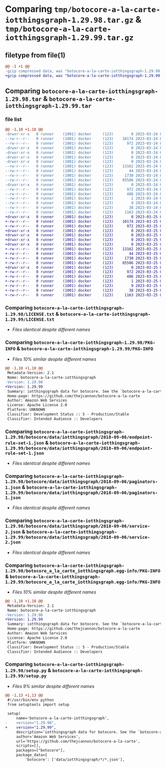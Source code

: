 # Comparing `tmp/botocore-a-la-carte-iotthingsgraph-1.29.98.tar.gz` & `tmp/botocore-a-la-carte-iotthingsgraph-1.29.99.tar.gz`

## filetype from file(1)

```diff
@@ -1 +1 @@
-gzip compressed data, was "botocore-a-la-carte-iotthingsgraph-1.29.98.tar", last modified: Fri Mar 24 01:24:22 2023, max compression
+gzip compressed data, was "botocore-a-la-carte-iotthingsgraph-1.29.99.tar", last modified: Sat Mar 25 01:22:44 2023, max compression
```

## Comparing `botocore-a-la-carte-iotthingsgraph-1.29.98.tar` & `botocore-a-la-carte-iotthingsgraph-1.29.99.tar`

### file list

```diff
@@ -1,18 +1,18 @@
-drwxr-xr-x   0 runner    (1001) docker     (123)        0 2023-03-24 01:24:22.165968 botocore-a-la-carte-iotthingsgraph-1.29.98/
--rw-r--r--   0 runner    (1001) docker     (123)    10174 2023-03-24 01:24:21.000000 botocore-a-la-carte-iotthingsgraph-1.29.98/LICENSE.txt
--rw-r--r--   0 runner    (1001) docker     (123)      972 2023-03-24 01:24:22.165968 botocore-a-la-carte-iotthingsgraph-1.29.98/PKG-INFO
-drwxr-xr-x   0 runner    (1001) docker     (123)        0 2023-03-24 01:24:22.165968 botocore-a-la-carte-iotthingsgraph-1.29.98/botocore/
-drwxr-xr-x   0 runner    (1001) docker     (123)        0 2023-03-24 01:24:22.165968 botocore-a-la-carte-iotthingsgraph-1.29.98/botocore/data/
-drwxr-xr-x   0 runner    (1001) docker     (123)        0 2023-03-24 01:24:22.165968 botocore-a-la-carte-iotthingsgraph-1.29.98/botocore/data/iotthingsgraph/
-drwxr-xr-x   0 runner    (1001) docker     (123)        0 2023-03-24 01:24:22.165968 botocore-a-la-carte-iotthingsgraph-1.29.98/botocore/data/iotthingsgraph/2018-09-06/
--rw-r--r--   0 runner    (1001) docker     (123)    13162 2023-03-24 01:23:57.000000 botocore-a-la-carte-iotthingsgraph-1.29.98/botocore/data/iotthingsgraph/2018-09-06/endpoint-rule-set-1.json
--rw-r--r--   0 runner    (1001) docker     (123)       44 2023-03-24 01:23:57.000000 botocore-a-la-carte-iotthingsgraph-1.29.98/botocore/data/iotthingsgraph/2018-09-06/examples-1.json
--rw-r--r--   0 runner    (1001) docker     (123)     1730 2023-03-24 01:23:57.000000 botocore-a-la-carte-iotthingsgraph-1.29.98/botocore/data/iotthingsgraph/2018-09-06/paginators-1.json
--rw-r--r--   0 runner    (1001) docker     (123)    85586 2023-03-24 01:23:57.000000 botocore-a-la-carte-iotthingsgraph-1.29.98/botocore/data/iotthingsgraph/2018-09-06/service-2.json
-drwxr-xr-x   0 runner    (1001) docker     (123)        0 2023-03-24 01:24:22.165968 botocore-a-la-carte-iotthingsgraph-1.29.98/botocore_a_la_carte_iotthingsgraph.egg-info/
--rw-r--r--   0 runner    (1001) docker     (123)      972 2023-03-24 01:24:22.000000 botocore-a-la-carte-iotthingsgraph-1.29.98/botocore_a_la_carte_iotthingsgraph.egg-info/PKG-INFO
--rw-r--r--   0 runner    (1001) docker     (123)      486 2023-03-24 01:24:22.000000 botocore-a-la-carte-iotthingsgraph-1.29.98/botocore_a_la_carte_iotthingsgraph.egg-info/SOURCES.txt
--rw-r--r--   0 runner    (1001) docker     (123)        1 2023-03-24 01:24:22.000000 botocore-a-la-carte-iotthingsgraph-1.29.98/botocore_a_la_carte_iotthingsgraph.egg-info/dependency_links.txt
--rw-r--r--   0 runner    (1001) docker     (123)        9 2023-03-24 01:24:22.000000 botocore-a-la-carte-iotthingsgraph-1.29.98/botocore_a_la_carte_iotthingsgraph.egg-info/top_level.txt
--rw-r--r--   0 runner    (1001) docker     (123)       38 2023-03-24 01:24:22.165968 botocore-a-la-carte-iotthingsgraph-1.29.98/setup.cfg
--rw-r--r--   0 runner    (1001) docker     (123)     1163 2023-03-24 01:24:21.000000 botocore-a-la-carte-iotthingsgraph-1.29.98/setup.py
+drwxr-xr-x   0 runner    (1001) docker     (123)        0 2023-03-25 01:22:44.615697 botocore-a-la-carte-iotthingsgraph-1.29.99/
+-rw-r--r--   0 runner    (1001) docker     (123)    10174 2023-03-25 01:22:44.000000 botocore-a-la-carte-iotthingsgraph-1.29.99/LICENSE.txt
+-rw-r--r--   0 runner    (1001) docker     (123)      972 2023-03-25 01:22:44.615697 botocore-a-la-carte-iotthingsgraph-1.29.99/PKG-INFO
+drwxr-xr-x   0 runner    (1001) docker     (123)        0 2023-03-25 01:22:44.611697 botocore-a-la-carte-iotthingsgraph-1.29.99/botocore/
+drwxr-xr-x   0 runner    (1001) docker     (123)        0 2023-03-25 01:22:44.611697 botocore-a-la-carte-iotthingsgraph-1.29.99/botocore/data/
+drwxr-xr-x   0 runner    (1001) docker     (123)        0 2023-03-25 01:22:44.611697 botocore-a-la-carte-iotthingsgraph-1.29.99/botocore/data/iotthingsgraph/
+drwxr-xr-x   0 runner    (1001) docker     (123)        0 2023-03-25 01:22:44.611697 botocore-a-la-carte-iotthingsgraph-1.29.99/botocore/data/iotthingsgraph/2018-09-06/
+-rw-r--r--   0 runner    (1001) docker     (123)    13162 2023-03-25 01:22:12.000000 botocore-a-la-carte-iotthingsgraph-1.29.99/botocore/data/iotthingsgraph/2018-09-06/endpoint-rule-set-1.json
+-rw-r--r--   0 runner    (1001) docker     (123)       44 2023-03-25 01:22:12.000000 botocore-a-la-carte-iotthingsgraph-1.29.99/botocore/data/iotthingsgraph/2018-09-06/examples-1.json
+-rw-r--r--   0 runner    (1001) docker     (123)     1730 2023-03-25 01:22:12.000000 botocore-a-la-carte-iotthingsgraph-1.29.99/botocore/data/iotthingsgraph/2018-09-06/paginators-1.json
+-rw-r--r--   0 runner    (1001) docker     (123)    85586 2023-03-25 01:22:12.000000 botocore-a-la-carte-iotthingsgraph-1.29.99/botocore/data/iotthingsgraph/2018-09-06/service-2.json
+drwxr-xr-x   0 runner    (1001) docker     (123)        0 2023-03-25 01:22:44.615697 botocore-a-la-carte-iotthingsgraph-1.29.99/botocore_a_la_carte_iotthingsgraph.egg-info/
+-rw-r--r--   0 runner    (1001) docker     (123)      972 2023-03-25 01:22:44.000000 botocore-a-la-carte-iotthingsgraph-1.29.99/botocore_a_la_carte_iotthingsgraph.egg-info/PKG-INFO
+-rw-r--r--   0 runner    (1001) docker     (123)      486 2023-03-25 01:22:44.000000 botocore-a-la-carte-iotthingsgraph-1.29.99/botocore_a_la_carte_iotthingsgraph.egg-info/SOURCES.txt
+-rw-r--r--   0 runner    (1001) docker     (123)        1 2023-03-25 01:22:44.000000 botocore-a-la-carte-iotthingsgraph-1.29.99/botocore_a_la_carte_iotthingsgraph.egg-info/dependency_links.txt
+-rw-r--r--   0 runner    (1001) docker     (123)        9 2023-03-25 01:22:44.000000 botocore-a-la-carte-iotthingsgraph-1.29.99/botocore_a_la_carte_iotthingsgraph.egg-info/top_level.txt
+-rw-r--r--   0 runner    (1001) docker     (123)       38 2023-03-25 01:22:44.615697 botocore-a-la-carte-iotthingsgraph-1.29.99/setup.cfg
+-rw-r--r--   0 runner    (1001) docker     (123)     1163 2023-03-25 01:22:44.000000 botocore-a-la-carte-iotthingsgraph-1.29.99/setup.py
```

### Comparing `botocore-a-la-carte-iotthingsgraph-1.29.98/LICENSE.txt` & `botocore-a-la-carte-iotthingsgraph-1.29.99/LICENSE.txt`

 * *Files identical despite different names*

### Comparing `botocore-a-la-carte-iotthingsgraph-1.29.98/PKG-INFO` & `botocore-a-la-carte-iotthingsgraph-1.29.99/PKG-INFO`

 * *Files 10% similar despite different names*

```diff
@@ -1,10 +1,10 @@
 Metadata-Version: 2.1
 Name: botocore-a-la-carte-iotthingsgraph
-Version: 1.29.98
+Version: 1.29.99
 Summary: iotthingsgraph data for botocore. See the `botocore-a-la-carte` package for more info.
 Home-page: https://github.com/thejcannon/botocore-a-la-carte
 Author: Amazon Web Services
 License: Apache License 2.0
 Platform: UNKNOWN
 Classifier: Development Status :: 5 - Production/Stable
 Classifier: Intended Audience :: Developers
```

### Comparing `botocore-a-la-carte-iotthingsgraph-1.29.98/botocore/data/iotthingsgraph/2018-09-06/endpoint-rule-set-1.json` & `botocore-a-la-carte-iotthingsgraph-1.29.99/botocore/data/iotthingsgraph/2018-09-06/endpoint-rule-set-1.json`

 * *Files identical despite different names*

### Comparing `botocore-a-la-carte-iotthingsgraph-1.29.98/botocore/data/iotthingsgraph/2018-09-06/paginators-1.json` & `botocore-a-la-carte-iotthingsgraph-1.29.99/botocore/data/iotthingsgraph/2018-09-06/paginators-1.json`

 * *Files identical despite different names*

### Comparing `botocore-a-la-carte-iotthingsgraph-1.29.98/botocore/data/iotthingsgraph/2018-09-06/service-2.json` & `botocore-a-la-carte-iotthingsgraph-1.29.99/botocore/data/iotthingsgraph/2018-09-06/service-2.json`

 * *Files identical despite different names*

### Comparing `botocore-a-la-carte-iotthingsgraph-1.29.98/botocore_a_la_carte_iotthingsgraph.egg-info/PKG-INFO` & `botocore-a-la-carte-iotthingsgraph-1.29.99/botocore_a_la_carte_iotthingsgraph.egg-info/PKG-INFO`

 * *Files 10% similar despite different names*

```diff
@@ -1,10 +1,10 @@
 Metadata-Version: 2.1
 Name: botocore-a-la-carte-iotthingsgraph
-Version: 1.29.98
+Version: 1.29.99
 Summary: iotthingsgraph data for botocore. See the `botocore-a-la-carte` package for more info.
 Home-page: https://github.com/thejcannon/botocore-a-la-carte
 Author: Amazon Web Services
 License: Apache License 2.0
 Platform: UNKNOWN
 Classifier: Development Status :: 5 - Production/Stable
 Classifier: Intended Audience :: Developers
```

### Comparing `botocore-a-la-carte-iotthingsgraph-1.29.98/setup.py` & `botocore-a-la-carte-iotthingsgraph-1.29.99/setup.py`

 * *Files 9% similar despite different names*

```diff
@@ -1,13 +1,13 @@
 #!/usr/bin/env python
 from setuptools import setup
 
 setup(
     name='botocore-a-la-carte-iotthingsgraph',
-    version="1.29.98",
+    version="1.29.99",
     description='iotthingsgraph data for botocore. See the `botocore-a-la-carte` package for more info.',
     author='Amazon Web Services',
     url='https://github.com/thejcannon/botocore-a-la-carte',
     scripts=[],
     packages=["botocore"],
     package_data={
         'botocore': ['data/iotthingsgraph/*/*.json'],
```

